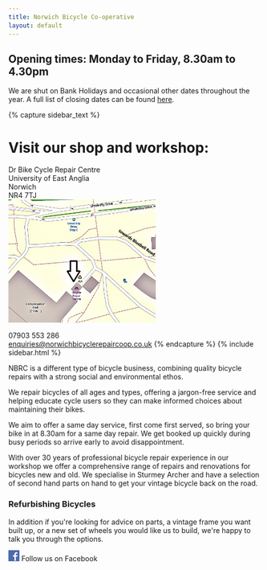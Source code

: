 ```yaml
---
title: Norwich Bicycle Co-operative
layout: default
---
```




## Opening times:  Monday to Friday, 8.30am to 4.30pm

We are shut on Bank Holidays and occasional other dates throughout the year.  A full list of closing dates can be found [here](/holiday-dates/).

{% capture sidebar_text %}
# Visit our shop and workshop:

Dr Bike Cycle Repair Centre  
University of East Anglia  
Norwich  
NR4 7TJ  
[<img src="/static/images/map_final.jpg" width="294" height="245" />](https://www.openstreetmap.org/#map=19/52.62222/1.24295) 

07903 553 286  
enquiries@norwichbicyclerepaircoop.co.uk
{% endcapture %}
{% include sidebar.html %}

NBRC is a different type of bicycle business, combining quality bicycle repairs
with a strong social and environmental ethos. 

We repair bicycles of all ages and types, offering a jargon-free service and
helping educate cycle users so they can make informed choices about maintaining
their bikes.

We aim to offer a same day service, first come first served, so bring your bike
in at 8.30am for a same day repair. We get booked up quickly during busy periods
so arrive early to avoid disappointment.

With over 30 years of professional bicycle repair experience in our workshop we offer a comprehensive range of repairs and renovations for bicycles new and old. We specialise in Sturmey Archer and have a selection of second hand parts on hand to get your vintage bicycle back on the road.

### Refurbishing Bicycles

In addition if you're looking for advice on parts, a vintage frame you want built up, or a new set of wheels you would like us to build, we're happy to talk you through the options.


[![Visit us on Facebook](/static/images/fb_logo.png)](http://www.facebook.com/norwichbicycle) Follow us on Facebook

